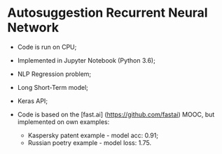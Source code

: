 # Autosuggestion Recurrent Neural Network 

- Code is run on CPU;
- Implemented in Jupyter Notebook (Python 3.6);
- NLP Regression problem;

- Long Short-Term model; 
- Keras API;

- Code is based on the [fast.ai] (https://github.com/fastai) MOOC, but implemented on own examples:
    - Kaspersky patent example - model acc: 0.91;
    - Russian poetry example - model loss: 1.75.

